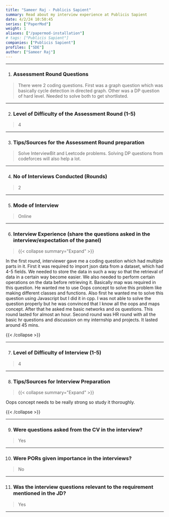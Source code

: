 ```yaml
---
title: "Sameer Raj - Publicis Sapient"
summary: Read about my interview experience at Publicis Sapient
date: 4/2/24 10:50:45
series: ["PaperMod"]
weight: 1
aliases: ["/papermod-installation"]
# tags: ["Publicis Sapient"]
companies: ["Publicis Sapient"]
profiles: ["SDE"]
author: ["Sameer Raj"]
---
```

---
1. ### Assessment Round Questions

> There were 2 coding questions. First was a graph question which was basically cycle detection in directed graph. Other was a DP question of hard level. Needed to solve both to get shortlisted.

---

2. ### Level of Difficulty of the Assessment Round (1-5)

> 4

---

3. ### Tips/Sources for the Assessment Round preparation

> Solve InterviewBit and Leetcode problems. Solving DP questions from codeforces will also help a lot.

---

4. ### No of Interviews Conducted (Rounds)

> 2

---

5. ### Mode of Interview

> Online

---

6. ### Interview Experience (share the questions asked in the interview/expectation of the panel)

> {{< collapse summary="Expand" >}}

In the first round, interviewer gave me a coding question which had multiple parts in it. First it was required to import json data from a dataset, which had 4-5 fields. We needed to store the data in such a way so that the retrieval of data in a certain way become easier. We also needed to perform certain operations on the data before retrieving it. Basically map was required in this question. He wanted me to use Oops concept to solve this problem like making different classes and functions. Also first he wanted me to solve this question using Javascript but I did it in cpp. I was not able to solve the question properly but he was convinced that I know all the oops and maps concept. After that he asked me basic networks and os questions. This round lasted for almost an hour. Second round was HR round with all the basic hr questions and discussion on my internship and projects. It lasted around 45 mins.

{{< /collapse >}}

---

7. ### Level of Difficulty of Interview (1-5)

> 4

---

8. ### Tips/Sources for Interview Preparation

> {{< collapse summary="Expand" >}}

Oops concept needs to be really strong so study it thoroughly.

{{< /collapse >}}

---

9. ### Were questions asked from the CV in the interview?

> Yes

---

10. ### Were PORs given importance in the interviews?

> No

---

11. ### Was the interview questions relevant to the requirement mentioned in the JD?

> Yes

---

